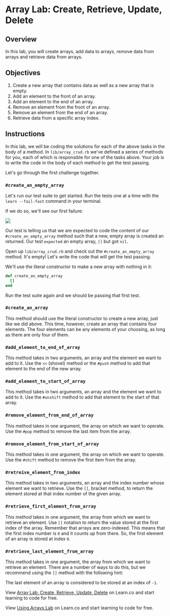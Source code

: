 # Array Lab: Create, Retrieve, Update, Delete

## Overview

In this lab, you will create arrays, add data to arrays, remove data from arrays and retrieve data from arrays. 

## Objectives

1. Create a new array that contains data as well as a new array that is empty. 
2. Add an element to the front of an array. 
3. Add an element to the end of an array. 
4. Remove an element from the front of an array. 
5. Remove an element from the end of an array. 
6. Retrieve data from a specific array index. 

## Instructions

In this lab, we will be coding the solutions for each of the above tasks in the body of a method. In `lib/array_crud.rb` we've defined a series of methods for you, each of which is responsible for one of the tasks above. Your job is to write the code in the body of each method to get the test passing. 

Let's go through the first challenge together.

### `#create_an_empty_array`

Let's run our test suite to get started. Run the tests one at a time with the `learn --fail-fast` command in your terminal. 

If we do so, we'll see our first failure:

![](http://readme-pics.s3.amazonaws.com/Screen%20Shot%202015-10-26%20at%202.05.07%20PM.png)

Our test is telling us that we are expected to code the content of our `#create_an_empty_array` method such that a new, empty array is created an returned. Our test `expected` an empty array, `[]` but got `nil`. 

Open up `lib/array_crud.rb` and check out the `#create_an_empty_array` method. It's empty! Let's write the code that will get the test passing. 

We'll use the literal constructor to make a new array with nothing in it:

```ruby
def create_an_empty_array
  []
end
```

Run the test suite again and we should be passing that first test. 

### `#create_an_array`

This method should use the literal constructor to create a new array, just like we did above. This time, however, create an array that contains four elements. The four elements can be any elements of your choosing, as long as there are only four of them. 

### `#add_element_to_end_of_array`

This method takes in two arguments, an array and the element we want to add to it. Use the `<<` (shovel) method or the `#push` method to add that element to the end of the new array. 

### `#add_element_to_start_of_array`

This method takes in two arguments, an array and the element we want to add to it. Use the `#unshift` method to add that element to the start of that array. 

### `#remove_element_from_end_of_array`

This method takes in one argument, the array on which we want to operate. Use the `#pop` method to remove the last item from the array. 

### `#remove_element_from_start_of_array`

This method takes in one argument, the array on which we want to operate. Use the `#shift` method to remove the first item from the array. 

### `#retreive_element_from_index`

This method takes in two arguments, an array and the index number whose element we want to retrieve. Use the `[]`, bracket method, to return the element stored at that index number of the given array. 

### `#retrieve_first_element_from_array`

This method takes in one argument, the array from which we want to retrieve an element. Use `[]` notation to return the value stored at the first index of the array. Remember that arrays are zero-indexed. This means that the first index number is `0` and it counts up from there. So, the first element of an array is stored at index `0`. 

### `#retrieve_last_element_from_array`

This method takes in one argument, the array from which we want to retrieve an element. There are a number of ways to do this, but we recommend using the `[]` method with the following hint:

The last element of an array is considered to be stored at an index of `-1`. 
<p data-visibility='hidden'>View <a href='https://learn.co/lessons/array-CRUD-lab' title='Array Lab: Create, Retrieve, Update, Delete'>Array Lab: Create, Retrieve, Update, Delete</a> on Learn.co and start learning to code for free.</p>

<p data-visibility='hidden'>View <a href='https://learn.co/lessons/array-CRUD-lab'>Using Arrays Lab</a> on Learn.co and start learning to code for free.</p>
